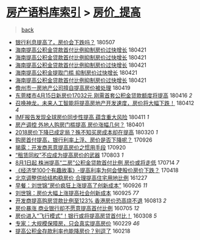[房产语料库索引](../../README.md)  > [房价_提高](房价_提高.md)
====
> [back](../README.md)

- [银行利息提高了，房价会下跌吗？](http://jkwz.applinzi.com/ittc/7100282797866615814.html#%E9%93%B6%E8%A1%8C%E5%88%A9%E6%81%AF%E6%8F%90%E9%AB%98%E4%BA%86%EF%BC%8C%E6%88%BF%E4%BB%B7%E4%BC%9A%E4%B8%8B%E8%B7%8C%E5%90%97%EF%BC%9F) 180507  
- [海南提高公积金贷款首付比例抑制房价过快增长](http://jkwz.applinzi.com/ittc/7094439037949707270.html#%E6%B5%B7%E5%8D%97%E6%8F%90%E9%AB%98%E5%85%AC%E7%A7%AF%E9%87%91%E8%B4%B7%E6%AC%BE%E9%A6%96%E4%BB%98%E6%AF%94%E4%BE%8B%E6%8A%91%E5%88%B6%E6%88%BF%E4%BB%B7%E8%BF%87%E5%BF%AB%E5%A2%9E%E9%95%BF) 180421  
- [海南提高公积金贷款首付比例抑制房价过快增长](http://jkwz.applinzi.com/ittc/7094397862169543697.html#%E6%B5%B7%E5%8D%97%E6%8F%90%E9%AB%98%E5%85%AC%E7%A7%AF%E9%87%91%E8%B4%B7%E6%AC%BE%E9%A6%96%E4%BB%98%E6%AF%94%E4%BE%8B%E6%8A%91%E5%88%B6%E6%88%BF%E4%BB%B7%E8%BF%87%E5%BF%AB%E5%A2%9E%E9%95%BF) 180421  
- [海南提高公积金贷款首付比例抑制房价过快增长](http://jkwz.applinzi.com/ittc/7094374146521957386.html#%E6%B5%B7%E5%8D%97%E6%8F%90%E9%AB%98%E5%85%AC%E7%A7%AF%E9%87%91%E8%B4%B7%E6%AC%BE%E9%A6%96%E4%BB%98%E6%AF%94%E4%BE%8B%E6%8A%91%E5%88%B6%E6%88%BF%E4%BB%B7%E8%BF%87%E5%BF%AB%E5%A2%9E%E9%95%BF) 180421  
- [海南提高公积金提取门槛 抑制房价过快增长](http://jkwz.applinzi.com/ittc/7094348557144556560.html#%E6%B5%B7%E5%8D%97%E6%8F%90%E9%AB%98%E5%85%AC%E7%A7%AF%E9%87%91%E6%8F%90%E5%8F%96%E9%97%A8%E6%A7%9B+%E6%8A%91%E5%88%B6%E6%88%BF%E4%BB%B7%E8%BF%87%E5%BF%AB%E5%A2%9E%E9%95%BF) 180421  
- [海南提高公积金贷款首付比例抑制房价过快增长](http://jkwz.applinzi.com/ittc/7094337103041397766.html#%E6%B5%B7%E5%8D%97%E6%8F%90%E9%AB%98%E5%85%AC%E7%A7%AF%E9%87%91%E8%B4%B7%E6%AC%BE%E9%A6%96%E4%BB%98%E6%AF%94%E4%BE%8B%E6%8A%91%E5%88%B6%E6%88%BF%E4%BB%B7%E8%BF%87%E5%BF%AB%E5%A2%9E%E9%95%BF) 180421  
- [儋州市一房地产公司擅自提高房价被处理](http://jkwz.applinzi.com/ittc/7093654802859033616.html#%E5%84%8B%E5%B7%9E%E5%B8%82%E4%B8%80%E6%88%BF%E5%9C%B0%E4%BA%A7%E5%85%AC%E5%8F%B8%E6%93%85%E8%87%AA%E6%8F%90%E9%AB%98%E6%88%BF%E4%BB%B7%E8%A2%AB%E5%A4%84%E7%90%86) 180419  
- [东莞楼市4月15日新房价17032元 刚需首套公积金贷款额度将提高](http://jkwz.applinzi.com/ittc/7092544846768374800.html#%E4%B8%9C%E8%8E%9E%E6%A5%BC%E5%B8%824%E6%9C%8815%E6%97%A5%E6%96%B0%E6%88%BF%E4%BB%B717032%E5%85%83+%E5%88%9A%E9%9C%80%E9%A6%96%E5%A5%97%E5%85%AC%E7%A7%AF%E9%87%91%E8%B4%B7%E6%AC%BE%E9%A2%9D%E5%BA%A6%E5%B0%86%E6%8F%90%E9%AB%98) 180416 *2* 
- [召唤神龙，未来人工智能将提高房地产开发速度，房价将大幅下跌！](http://jkwz.applinzi.com/ittc/7091057123473753099.html#%E5%8F%AC%E5%94%A4%E7%A5%9E%E9%BE%99%EF%BC%8C%E6%9C%AA%E6%9D%A5%E4%BA%BA%E5%B7%A5%E6%99%BA%E8%83%BD%E5%B0%86%E6%8F%90%E9%AB%98%E6%88%BF%E5%9C%B0%E4%BA%A7%E5%BC%80%E5%8F%91%E9%80%9F%E5%BA%A6%EF%BC%8C%E6%88%BF%E4%BB%B7%E5%B0%86%E5%A4%A7%E5%B9%85%E4%B8%8B%E8%B7%8C%EF%BC%81) 180412 *4* 
- [IMF报告发现全球房价同步性提高 蕴含重大风险](http://jkwz.applinzi.com/ittc/7090627577574327302.html#IMF%E6%8A%A5%E5%91%8A%E5%8F%91%E7%8E%B0%E5%85%A8%E7%90%83%E6%88%BF%E4%BB%B7%E5%90%8C%E6%AD%A5%E6%80%A7%E6%8F%90%E9%AB%98+%E8%95%B4%E5%90%AB%E9%87%8D%E5%A4%A7%E9%A3%8E%E9%99%A9) 180411 *1* 
- [房产调控 外地人购房门槛提高 房价涨幅几何？](http://jkwz.applinzi.com/ittc/7087149614727955472.html#%E6%88%BF%E4%BA%A7%E8%B0%83%E6%8E%A7+%E5%A4%96%E5%9C%B0%E4%BA%BA%E8%B4%AD%E6%88%BF%E9%97%A8%E6%A7%9B%E6%8F%90%E9%AB%98+%E6%88%BF%E4%BB%B7%E6%B6%A8%E5%B9%85%E5%87%A0%E4%BD%95%EF%BC%9F) 180401  
- [2018房价下降已成定局？殊不知买房成本却在提高](http://jkwz.applinzi.com/ittc/7082638604881101831.html#2018%E6%88%BF%E4%BB%B7%E4%B8%8B%E9%99%8D%E5%B7%B2%E6%88%90%E5%AE%9A%E5%B1%80%EF%BC%9F%E6%AE%8A%E4%B8%8D%E7%9F%A5%E4%B9%B0%E6%88%BF%E6%88%90%E6%9C%AC%E5%8D%B4%E5%9C%A8%E6%8F%90%E9%AB%98) 180320 *1* 
- [购房首付提高，银行利率上浮、房价是否下降呢？](http://jkwz.applinzi.com/ittc/7017533595332379664.html#%E8%B4%AD%E6%88%BF%E9%A6%96%E4%BB%98%E6%8F%90%E9%AB%98%EF%BC%8C%E9%93%B6%E8%A1%8C%E5%88%A9%E7%8E%87%E4%B8%8A%E6%B5%AE%E3%80%81%E6%88%BF%E4%BB%B7%E6%98%AF%E5%90%A6%E4%B8%8B%E9%99%8D%E5%91%A2%EF%BC%9F) 170926  
- [揭露：开发商恶意提高房价之惯用手段](http://jkwz.applinzi.com/ittc/7015502060194366480.html#%E6%8F%AD%E9%9C%B2%EF%BC%9A%E5%BC%80%E5%8F%91%E5%95%86%E6%81%B6%E6%84%8F%E6%8F%90%E9%AB%98%E6%88%BF%E4%BB%B7%E4%B9%8B%E6%83%AF%E7%94%A8%E6%89%8B%E6%AE%B5) 170920  
- [“租赁同权”不应成为提高房价的武器](http://jkwz.applinzi.com/ittc/6997650968756618257.html#%E2%80%9C%E7%A7%9F%E8%B5%81%E5%90%8C%E6%9D%83%E2%80%9D%E4%B8%8D%E5%BA%94%E6%88%90%E4%B8%BA%E6%8F%90%E9%AB%98%E6%88%BF%E4%BB%B7%E7%9A%84%E6%AD%A6%E5%99%A8) 170803 *1* 
- [8月1日起 株洲提高“二房”公积金贷款首付比例 房价或将走低](http://jkwz.applinzi.com/ittc/6990076211894944785.html#8%E6%9C%881%E6%97%A5%E8%B5%B7+%E6%A0%AA%E6%B4%B2%E6%8F%90%E9%AB%98%E2%80%9C%E4%BA%8C%E6%88%BF%E2%80%9D%E5%85%AC%E7%A7%AF%E9%87%91%E8%B4%B7%E6%AC%BE%E9%A6%96%E4%BB%98%E6%AF%94%E4%BE%8B+%E6%88%BF%E4%BB%B7%E6%88%96%E5%B0%86%E8%B5%B0%E4%BD%8E) 170714 *7* 
- [《经济学100个有趣故事》-提高利率为何会使股价房价下跌？](http://jkwz.applinzi.com/ittc/6958007656974386180.html#%E3%80%8A%E7%BB%8F%E6%B5%8E%E5%AD%A6100%E4%B8%AA%E6%9C%89%E8%B6%A3%E6%95%85%E4%BA%8B%E3%80%8B-%E6%8F%90%E9%AB%98%E5%88%A9%E7%8E%87%E4%B8%BA%E4%BD%95%E4%BC%9A%E4%BD%BF%E8%82%A1%E4%BB%B7%E6%88%BF%E4%BB%B7%E4%B8%8B%E8%B7%8C%EF%BC%9F) 170418  
- [北京调整供给结构稳房价 合理提高住宅用地比例](http://jkwz.applinzi.com/ittc/6916233852522857476.html#%E5%8C%97%E4%BA%AC%E8%B0%83%E6%95%B4%E4%BE%9B%E7%BB%99%E7%BB%93%E6%9E%84%E7%A8%B3%E6%88%BF%E4%BB%B7+%E5%90%88%E7%90%86%E6%8F%90%E9%AB%98%E4%BD%8F%E5%AE%85%E7%94%A8%E5%9C%B0%E6%AF%94%E4%BE%8B) 161227  
- [早餐：刘世锦“房价疯狂上涨提高了创新成本”](http://jkwz.applinzi.com/ittc/6882122891805590533.html#%E6%97%A9%E9%A4%90%EF%BC%9A%E5%88%98%E4%B8%96%E9%94%A6%E2%80%9C%E6%88%BF%E4%BB%B7%E7%96%AF%E7%8B%82%E4%B8%8A%E6%B6%A8%E6%8F%90%E9%AB%98%E4%BA%86%E5%88%9B%E6%96%B0%E6%88%90%E6%9C%AC%E2%80%9D) 160926 *11* 
- [刘世锦：房价大幅上涨提高社会创新成本](http://jkwz.applinzi.com/ittc/6881876652635718660.html#%E5%88%98%E4%B8%96%E9%94%A6%EF%BC%9A%E6%88%BF%E4%BB%B7%E5%A4%A7%E5%B9%85%E4%B8%8A%E6%B6%A8%E6%8F%90%E9%AB%98%E7%A4%BE%E4%BC%9A%E5%88%9B%E6%96%B0%E6%88%90%E6%9C%AC) 160925 *77* 
- [开发商提高购房贷款比例至123% 香港房价恐高烧不退](http://jkwz.applinzi.com/ittc/6865815354965754885.html#%E5%BC%80%E5%8F%91%E5%95%86%E6%8F%90%E9%AB%98%E8%B4%AD%E6%88%BF%E8%B4%B7%E6%AC%BE%E6%AF%94%E4%BE%8B%E8%87%B3123%25+%E9%A6%99%E6%B8%AF%E6%88%BF%E4%BB%B7%E6%81%90%E9%AB%98%E7%83%A7%E4%B8%8D%E9%80%80) 160813 *2* 
- [房价暴涨 商业银行却不愿意提高首付比例](http://jkwz.applinzi.com/ittc/6851318854432850949.html#%E6%88%BF%E4%BB%B7%E6%9A%B4%E6%B6%A8+%E5%95%86%E4%B8%9A%E9%93%B6%E8%A1%8C%E5%8D%B4%E4%B8%8D%E6%84%BF%E6%84%8F%E6%8F%90%E9%AB%98%E9%A6%96%E4%BB%98%E6%AF%94%E4%BE%8B) 160705 *12* 
- [房价进入“飞行模式”！银行或将提高房贷首付比！](http://jkwz.applinzi.com/ittc/6807176625284187141.html#%E6%88%BF%E4%BB%B7%E8%BF%9B%E5%85%A5%E2%80%9C%E9%A3%9E%E8%A1%8C%E6%A8%A1%E5%BC%8F%E2%80%9D%EF%BC%81%E9%93%B6%E8%A1%8C%E6%88%96%E5%B0%86%E6%8F%90%E9%AB%98%E6%88%BF%E8%B4%B7%E9%A6%96%E4%BB%98%E6%AF%94%EF%BC%81) 160308 *5* 
- [专家：大规模保障房，只会真实提高房价](http://jkwz.applinzi.com/ittc/6804270046641652740.html#%E4%B8%93%E5%AE%B6%EF%BC%9A%E5%A4%A7%E8%A7%84%E6%A8%A1%E4%BF%9D%E9%9A%9C%E6%88%BF%EF%BC%8C%E5%8F%AA%E4%BC%9A%E7%9C%9F%E5%AE%9E%E6%8F%90%E9%AB%98%E6%88%BF%E4%BB%B7) 160229 *46* 
- [提高公积金存款利率也能降房价？别逗了](http://jkwz.applinzi.com/ittc/6800214758552765445.html#%E6%8F%90%E9%AB%98%E5%85%AC%E7%A7%AF%E9%87%91%E5%AD%98%E6%AC%BE%E5%88%A9%E7%8E%87%E4%B9%9F%E8%83%BD%E9%99%8D%E6%88%BF%E4%BB%B7%EF%BC%9F%E5%88%AB%E9%80%97%E4%BA%86) 160218  
